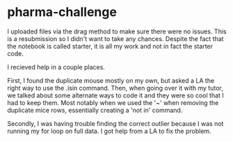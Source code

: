 # pharma-challenge

I uploaded files via the drag method to make sure there were no issues. This is a resubmission so I didn't want to take any chances. Despite the fact that the notebook is called starter, it is all my work and not in fact the starter code.

I recieved help in a couple places.

First, I found the duplicate mouse mostly on my own, but asked a LA the right way to use the .isin command. Then, when going over it with my tutor, we talked about some alternate ways to code it and they were so cool that I had to keep them. Most notably when we used the '~' when removing the duplicate mice rows, essentially creating a 'not in' command.

Secondly, I was having trouble finding the correct outlier because I was not running my for loop on full data. I got help from a LA to fix the problem.
